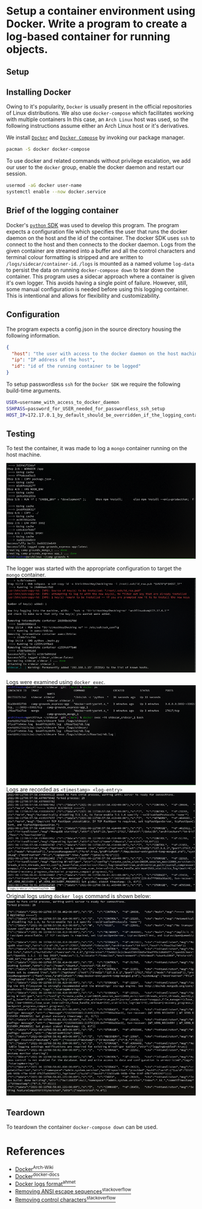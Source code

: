 # Setup a container environment using Docker. Write a program to create a log-based container for running objects.

## Setup
## Installing Docker
Owing to it's popularity, ```Docker``` is usually present in the official 
repositories of Linux distributions. We also use ```docker-compose``` which facilitates 
working with multiple containers In this case, an ```Arch Linux``` host was 
used, so the following instructions assume either an Arch Linux host or it's 
derivatives.

We install [```Docker```](https://www.docker.com/get-started) and 
[```Docker Compose```](https://docs.docker.com/compose/) by invoking our package manager.

```bash
pacman -S docker docker-compose
```

To use docker and related commands without privilege escalation, we add our user 
to the ```docker``` group, enable the docker daemon and restart our session.

```bash
usermod -aG docker user-name
systemctl enable --now docker.service
```

## Brief of the logging container
Docker's [```python``` SDK](https://docs.docker.com/engine/api/sdk/) was used to 
develop this program. The program expects a configuration file which specifies the
user that runs the docker daemon on the host and the id of the container. The docker
SDK uses ```ssh``` to connect to the host and then connects to the docker daemon.
Logs from the given container are streamed into a buffer and all the control characters and 
terminal colour formatting is stripped and are written to ```/logs/sidecar/container-id```.
```/logs``` is mounted as a named volume ```log-data``` to persist the data on 
running ```docker-compose down``` to tear down the container.
This program uses a sidecar approach where a container is given it's own logger. 
This avoids having a single point of failure. However, still, some manual configuration 
is needed before using this logging container. This is intentional and allows for 
flexibility and customizability.

## Configuration
The program expects a config.json in the source directory housing the following 
information.
```json
{
  "host": "the user with access to the docker daemon on the host machine",
  "ip": "IP address of the host",
  "id": "id of the running container to be logged"
}
```
To setup passwordless ```ssh``` for the ```Docker SDK``` we require the following
build-time arguments.

```bash
USER=username_with_access_to_docker_daemon
SSHPASS=password_for_USER_needed_for_passwordless_ssh_setup
HOST_IP=172.17.0.1_by_default_should_be_overridden_if_the_logging_container_is_not_on_default_network
```
## Testing
To test the container, it was made to log a ```mongo``` container running on the 
host machine.

![Starting mongo container using docker-compose](./steps/starting_mongo.png)

The logger was started with the appropriate configuration to target the ```mongo``` 
container.
![Starting the sidecar container](steps/starting_sidecar.png)

Logs were examined using ```docker exec```.
![docker exec sidecar](./steps/exec_sidecar.png)
Logs are recorded as ```<timestamp> <log-entry>```
![Logs](./steps/less_logs.png)
Original logs using ```docker logs``` command is shown below:
![docker logs | less](./steps/docker-logs-less.png)

## Teardown
To teardown the container ```docker-compose down``` can be used.

# References
- [Docker<sup>Arch-Wiki</sup>](https://wiki.archlinux.org/title/Docker)
- [Docker<sup>docker-docs</sup>](https://docs.docker.com/)
- [Docker logs format<sup>ahmet</sup>](https://ahmet.im/blog/docker-logs-api-binary-format-explained/)
- [Removing ANSI escape sequences<sup>stackoverflow</sup>](https://stackoverflow.com/questions/14693701/how-can-i-remove-the-ansi-escape-sequences-from-a-string-in-python)
- [Removing control characters<sup>stackoverflow<sup>](https://stackoverflow.com/questions/92438/stripping-non-printable-characters-from-a-string-in-python)